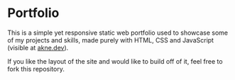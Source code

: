 # Portfolio
This is a simple yet responsive static web portfolio used to showcase some of my projects and skills, made purely with HTML, CSS and JavaScript (visible at [akne.dev](http://akne.dev)).

If you like the layout of the site and would like to build off of it, feel free to fork this repository.